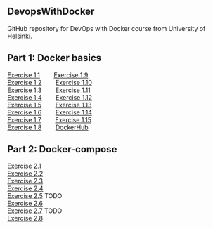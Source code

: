 ## DevopsWithDocker
GitHub repository for DevOps with  Docker course from University of Helsinki.

## Part 1: Docker basics
[Exercise 1.1](Part1/1.1) &nbsp;&nbsp;&nbsp;&nbsp;&nbsp;&nbsp;
[Exercise 1.9](Part1/1.9)<br>
[Exercise 1.2](Part1/1.2) &nbsp;&nbsp;&nbsp;&nbsp;&nbsp;&nbsp;
[Exercise 1.10](Part1/1.10)<br>
[Exercise 1.3](Part1/1.3) &nbsp;&nbsp;&nbsp;&nbsp;&nbsp;&nbsp;
[Exercise 1.11](Part1/1.11)<br>
[Exercise 1.4](Part1/1.4) &nbsp;&nbsp;&nbsp;&nbsp;&nbsp;&nbsp;
[Exercise 1.12](Part1/1.12)<br>
[Exercise 1.5](Part1/1.5) &nbsp;&nbsp;&nbsp;&nbsp;&nbsp;&nbsp;
[Exercise 1.13](Part1/1.13)<br>
[Exercise 1.6](Part1/1.6) &nbsp;&nbsp;&nbsp;&nbsp;&nbsp;&nbsp;
[Exercise 1.14](Part1/1.14)<br>
[Exercise 1.7](Part1/1.7) &nbsp;&nbsp;&nbsp;&nbsp;&nbsp;&nbsp;
[Exercise 1.15](Part1/1.15)<br>
[Exercise 1.8](Part1/1.18) &nbsp;&nbsp;&nbsp;&nbsp;&nbsp;&nbsp;
[DockerHub](https://hub.docker.com/repository/docker/paulbekk/webmonitor)

## Part 2: Docker-compose
[Exercise 2.1](Part2/2.1) <br>
[Exercise 2.2](Part2/2.2) <br>
[Exercise 2.3](Part2/2.3) <br>
[Exercise 2.4](Part2/2.4) <br>
[Exercise 2.5](Part2/2.5) TODO <br>
[Exercise 2.6](Part2/2.6) <br>
[Exercise 2.7](Part2/2.7) TODO <br>
[Exercise 2.8](Part2/2.8) <br>

